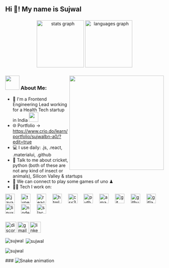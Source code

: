 <h2 align="left">Hi 👋! My name is Sujwal</h2>

###

<div align="center">
  <img src="https://github-readme-stats.vercel.app/api?username=sujwal&hide_title=false&hide_rank=false&show_icons=true&include_all_commits=true&count_private=true&disable_animations=false&theme=dracula&locale=en&hide_border=false" height="150" alt="stats graph"  />
  <img src="https://github-readme-stats.vercel.app/api/top-langs?username=sujwal&locale=en&hide_title=false&layout=compact&card_width=320&langs_count=5&theme=merko&hide_border=false" height="150" alt="languages graph"  />
</div>

###

<img align="right" height="300" src="https://cdn.goodmanlantern.com/wp-content/uploads/2022/04/Group-6631.svg"  />

###

### <img src="https://github.com/TheDudeThatCode/TheDudeThatCode/blob/master/Assets/Developer.gif" width="45" /> About Me:
- 🏦 I'm a Frontend Engineering Lead working for a Health Tech startup in India
<img src="https://media.giphy.com/media/WUlplcMpOCEmTGBtBW/giphy.gif" width="30"> <br/>
- 🌐 Portfolio -> https://www.crio.do/learn/portfolio/sujwalbn-a0/?edit=true <br/>
- 💻 I use daily: .js, .react, .materialui, .github <br/>
- 💬 Talk to me about cricket, python (both of these are not any kind of insect or animals), Silicon Valley & startups <br/>
- 👯 We can connect to play some games of uno ♟
- 🧑‍💻 Tech I work on:

<div align="left">
  <img src="https://skillicons.dev/icons?i=js" height="30" alt="javascript logo"  />
  <img width="12" />
  <img src="https://cdn.jsdelivr.net/gh/devicons/devicon/icons/typescript/typescript-original.svg" height="30" alt="typescript logo"  />
  <img width="12" />
  <img src="https://cdn.jsdelivr.net/gh/devicons/devicon/icons/react/react-original.svg" height="30" alt="react logo"  />
  <img width="12" />
  <img src="https://cdn.jsdelivr.net/gh/devicons/devicon/icons/html5/html5-original.svg" height="30" alt="html5 logo"  />
  <img width="12" />
  <img src="https://cdn.jsdelivr.net/gh/devicons/devicon/icons/css3/css3-original.svg" height="30" alt="css3 logo"  />
  <img width="12" />
  <img src="https://cdn.jsdelivr.net/gh/devicons/devicon/icons/python/python-original.svg" height="30" alt="python logo"  />
  <img width="12" />
  <img src="https://skillicons.dev/icons?i=aws" height="30" alt="amazonwebservices logo"  />
  <img width="12" />
  <img src="https://cdn.jsdelivr.net/gh/devicons/devicon/icons/git/git-original.svg" height="30" alt="git logo"  />
  <img width="12" />
  <img src="https://cdn.jsdelivr.net/gh/devicons/devicon/icons/github/github-original.svg" height="30" alt="github logo"  />
  <img width="12" />
  <img src="https://cdn.jsdelivr.net/gh/devicons/devicon/icons/gitlab/gitlab-original.svg" height="30" alt="gitlab logo"  />
  <img width="12" />
  <img src="https://cdn.jsdelivr.net/gh/devicons/devicon/icons/linux/linux-original.svg" height="30" alt="linux logo"  />
  <img width="12" />
  <img src="https://cdn.jsdelivr.net/gh/devicons/devicon/icons/nodejs/nodejs-original.svg" height="30" alt="nodejs logo"  />
  <img width="12" />
  <img src="https://cdn.jsdelivr.net/gh/devicons/devicon/icons/slack/slack-original.svg" height="30" alt="slack logo"  />
</div>

###

<div align="left">
  <img src="https://img.shields.io/static/v1?message=Discord&logo=discord&label=&color=7289DA&logoColor=white&labelColor=&style=for-the-badge" height="35" alt="discord logo"  />
  <a href="sujwalbn.a0@gmail.com" target="_blank">
    <img src="https://img.shields.io/static/v1?message=Gmail&logo=gmail&label=&color=D14836&logoColor=white&labelColor=&style=for-the-badge" height="35" alt="gmail logo"  />
  </a>
  <a href="https://www.linkedin.com/in/sujwal-naik-697256255/" target="_blank">
    <img src="https://img.shields.io/static/v1?message=LinkedIn&logo=linkedin&label=&color=0077B5&logoColor=white&labelColor=&style=for-the-badge" height="35" alt="linkedin logo"  />
  </a>
</div>

<div>
  
<p><img align="left" src="https://github-readme-stats.vercel.app/api/top-langs?username=sujwalnaik&show_icons=true&locale=en&layout=compact" alt="sujwal" /></p>

<p>&nbsp;<img align="center" src="https://github-readme-stats.vercel.app/api?username=sujwalnaik&show_icons=true&locale=en" alt="sujwal" /></p>

<p><img align="center" src="https://github-readme-streak-stats.herokuapp.com/?user=sujwalnaik&" alt="sujwal" /></p>

</div>
###

<img src="https://raw.githubusercontent.com/sujwal/sujwal/output/snake.svg" alt="Snake animation" />

###
